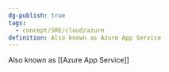 ```yaml
---
dg-publish: true
tags:
  - concept/SRE/cloud/azure 
definition: Also known as Azure App Service
---
```

Also known as [[Azure App Service]]
